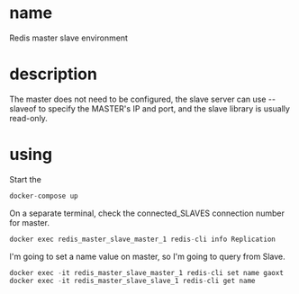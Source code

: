 # name
Redis master slave environment

# description
The master does not need to be configured, the slave server can use --slaveof to specify the MASTER's IP and port, and the slave library is usually read-only.

# using
Start the
```c 
docker-compose up
```
On a separate terminal, check the connected_SLAVES connection number for master.
```c
docker exec redis_master_slave_master_1 redis-cli info Replication   
```

I'm going to set a name value on master, so I'm going to query from Slave.
```c
docker exec -it redis_master_slave_master_1 redis-cli set name gaoxt
docker exec -it redis_master_slave_slave_1 redis-cli get name
```